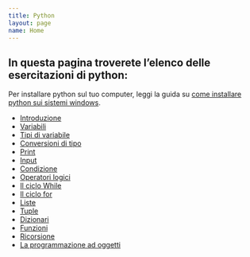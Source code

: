 ```yaml
---
title: Python
layout: page
name: Home
---
```


## In questa pagina troverete l’elenco delle esercitazioni di python:

Per installare python sul tuo computer, leggi la guida su <a href="{{site.baseurl}}/python/come-installare-python-su-windows">come installare python sui sistemi windows</a>.

* <a href="{{site.baseurl}}/_python/introduzione">Introduzione</a>
* <a href="{{site.baseurl}}/_python/variabili">Variabili</a>
* <a href="{{site.baseurl}}/_python/tipi-di-variabile">Tipi di variabile</a>
* <a href="{{site.baseurl}}/_python/conversioni-di-tipo">Conversioni di tipo</a>
* <a href="{{site.baseurl}}/_python/print">Print</a>
* <a href="{{site.baseurl}}/_python/input">Input</a>
* <a href="{{site.baseurl}}/_python/la-condizione">Condizione</a>
* <a href="{{site.baseurl}}/_python/operatori-logici">Operatori logici</a>
* <a href="{{site.baseurl}}/_python/il-ciclo-while">Il ciclo While</a>
* <a href="{{site.baseurl}}/_python/il-ciclo-for">Il ciclo for</a>
* <a href="{{site.baseurl}}/_python/esercizi-sulle-liste">Liste</a>
* <a href="{{site.baseurl}}/_python/esercizi-sulle-tuple">Tuple</a>
* <a href="{{site.baseurl}}/_python/i-dizionari">Dizionari</a>
* <a href="{{site.baseurl}}/_python/funzioni">Funzioni</a>
* <a href="{{site.baseurl}}/_python/la-ricorsione">Ricorsione</a>
* <a href="{{site.baseurl}}/_python/la-programmazione-ad-oggetti">La programmazione ad oggetti</a>

